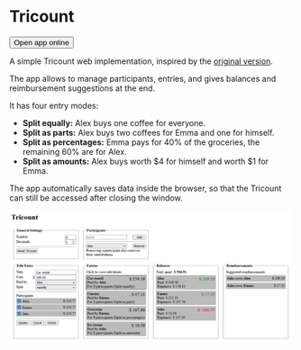 # Tricount

<button onclick="https://austr1an.github.io/tricount/tricount">Open app online</button>

A simple Tricount web implementation, inspired by the [original version](https://tricount.com).

The app allows to manage participants, entries, and gives balances and reimbursement suggestions at the end.

It has four entry modes:

-   **Split equally:** Alex buys one coffee for everyone.
-   **Split as parts:** Alex buys two coffees for Emma and one for himself.
-   **Split as percentages:** Emma pays for 40% of the groceries, the remaining 60% are for Alex.
-   **Split as amounts:** Alex buys worth $4 for himself and worth $1 for Emma.

The app automatically saves data inside the browser, so that the Tricount can still be accessed after closing the window.

![Illustration](example.png)
